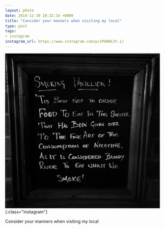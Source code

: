 ```yaml
---
layout: photo
date: 2014-12-30 18:32:14 +0000
title: "Consider your manners when visiting my local"
type: post
tags:
- instagram
instagram_url: https://www.instagram.com/p/xPbRWIJt-1/
---
```


![Instagram - xPbRWIJt-1](/img/xPbRWIJt-1.jpg){:class="instagram"}

Consider your manners when visiting my local
